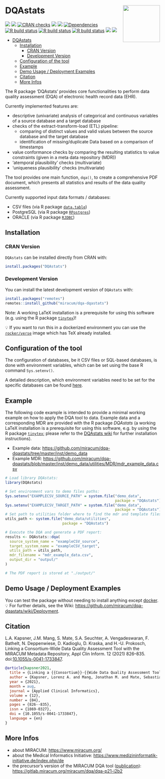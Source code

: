 

# DQAstats <img src="man/figures/logo.png" align="right" width="120" />

<!-- badges: start -->

[![](https://img.shields.io/badge/lifecycle-experimental-orange.svg)](https://lifecycle.r-lib.org/articles/stages.html#experimental)
[![](https://www.r-pkg.org/badges/version/DQAstats)](https://cran.r-project.org/package=DQAstats)
[![CRAN
checks](https://badges.cranchecks.info/worst/DQAstats.svg)](https://cran.r-project.org/web/checks/check_results_DQAstats.html)
[![](http://cranlogs.r-pkg.org/badges/grand-total/DQAstats?color=blue)](https://cran.r-project.org/package=DQAstats)
[![](http://cranlogs.r-pkg.org/badges/last-month/DQAstats?color=blue)](https://cran.r-project.org/package=DQAstats)
[![Dependencies](https://tinyverse.netlify.app/badge/DQAstats)](https://cran.r-project.org/package=DQAstats)
[![R build
status](https://github.com/miracum/dqa-dqastats/workflows/R%20CMD%20Check%20via%20%7Btic%7D/badge.svg)](https://github.com/miracum/dqa-dqastats/actions)
[![R build
status](https://github.com/miracum/dqa-dqastats/workflows/lint/badge.svg)](https://github.com/miracum/dqa-dqastats/actions)
[![R build
status](https://github.com/miracum/dqa-dqastats/workflows/test-coverage/badge.svg)](https://github.com/miracum/dqa-dqastats/actions)
[![](https://codecov.io/gh/https://github.com/miracum/dqa-dqastats/branch/master/graph/badge.svg)](https://app.codecov.io/gh/https://github.com/miracum/dqa-dqastats)
[![](https://img.shields.io/badge/doi-10.1055/s--0041--1733847-yellow.svg)](https://doi.org/10.1055/s-0041-1733847)

<!-- badges: end -->

- [DQAstats](#dqastats)
  - [Installation](#installation)
    - [CRAN Version](#cran-version)
    - [Development Version](#development-version)
  - [Configuration of the tool](#configuration-of-the-tool)
  - [Example](#example)
  - [Demo Usage / Deployment Examples](#demo-usage--deployment-examples)
  - [Citation](#citation)
  - [More Infos](#more-infos)

The R package ‘DQAstats’ provides core functionalities to perform data
quality assessment (DQA) of electronic health record data (EHR).

Currently implemented features are:

- descriptive (univariate) analysis of categorical and continuous
  variables of a source database and a target database
- checks of the extract-transform-load (ETL) pipeline:
  - comparing of distinct values and valid values between the source
    database and the target database
  - identification of missing/duplicate Data based on a comparison of
    timestamps  
- value conformance checks by comparing the resulting statistics to
  value constraints (given in a meta data repository (MDR))  
- ‘atemporal plausibility’ checks (multivariate)  
- ‘uniqueness plausibility’ checks (multivariate)

The tool provides one main function, `dqa()`, to create a comprehensive
PDF document, which presents all statistics and results of the data
quality assessment.

Currently supported input data formats / databases:

- CSV files (via R package
  [`data.table`](https://cran.r-project.org/package=data.table))  
- PostgreSQL (via R package
  [`RPostgres`](https://cran.r-project.org/package=RPostgres))  
- ORACLE (via R package
  [`RJDBC`](https://cran.r-project.org/package=RJDBC))

## Installation

### CRAN Version

`DQAstats` can be installed directly from CRAN with:

``` r
install.packages("DQAstats")
```

### Development Version

You can install the latest development version of `DQAstats` with:

``` r
install.packages("remotes")
remotes::install_github("miracum/dqa-dqastats")
```

Note: A working LaTeX installation is a prerequisite for using this
software (e.g. using the R package
[`tinytex`](https://yihui.org/tinytex/))!

:bulb: If you want to run this in a dockerized environment you can use
the [`rocker/verse`](https://hub.docker.com/r/rocker/verse/) image which
has TeX already installed.

## Configuration of the tool

The configuration of databases, be it CSV files or SQL-based databases,
is done with environment variables, which can be set using the base R
command `Sys.setenv()`.

A detailed description, which environment variables need to be set for
the specific databases can be found
[here](https://github.com/miracum/misc-dizutils#db_connection).

## Example

The following code example is intended to provide a minimal working
example on how to apply the DQA tool to data. Example data and a
corresponding MDR are provided with the R package *DQAstats* (a working
LaTeX installation is a prerequisite for using this software, e.g. by
using the R package [`tinytex`](https://yihui.org/tinytex/); please
refer to the [DQAstats
wiki](https://github.com/miracum/dqa-dqastats/wiki/Installation) for
further installation instructions).

- Example data:
  <https://github.com/miracum/dqa-dqastats/tree/master/inst/demo_data>  
- Example MDR:
  <https://github.com/miracum/dqa-dqastats/blob/master/inst/demo_data/utilities/MDR/mdr_example_data.csv>

``` r
# Load library DQAstats:
library(DQAstats)

# Set environment vars to demo files paths:
Sys.setenv("EXAMPLECSV_SOURCE_PATH" = system.file("demo_data",
                                                  package = "DQAstats"))
Sys.setenv("EXAMPLECSV_TARGET_PATH" = system.file("demo_data",
                                                  package = "DQAstats"))
# Set path to utilities folder where to find the mdr and template files:
utils_path <- system.file("demo_data/utilities",
                          package = "DQAstats")

# Execute the DQA and generate a PDF report:
results <- DQAstats::dqa(
  source_system_name = "exampleCSV_source",
  target_system_name = "exampleCSV_target",
  utils_path = utils_path,
  mdr_filename = "mdr_example_data.csv",
  output_dir = "output/"
)

# The PDF report is stored at "./output/"
```

## Demo Usage / Deployment Examples

You can test the package without needing to install anything except
[docker](https://docs.docker.com/get-docker/). :bulb: For further
details, see the Wiki:
<https://github.com/miracum/dqa-dqastats/wiki/Deployment>.

## Citation

L.A. Kapsner, J.M. Mang, S. Mate, S.A. Seuchter, A. Vengadeswaran, F.
Bathelt, N. Deppenwiese, D. Kadioglu, D. Kraska, and H.-U. Prokosch,
Linking a Consortium-Wide Data Quality Assessment Tool with the MIRACUM
Metadata Repository, Appl Clin Inform. 12 (2021) 826–835.
doi:[10.1055/s-0041-1733847](https://www.thieme-connect.com/products/ejournals/abstract/10.1055/s-0041-1733847).

``` bibtex
@article{kapsner2021,
  title = {Linking a {{Consortium}}-{{Wide Data Quality Assessment Tool}} with the {{MIRACUM Metadata Repository}}},
  author = {Kapsner, Lorenz A. and Mang, Jonathan M. and Mate, Sebastian and Seuchter, Susanne A. and Vengadeswaran, Abishaa and Bathelt, Franziska and Deppenwiese, Noemi and Kadioglu, Dennis and Kraska, Detlef and Prokosch, Hans-Ulrich},
  year = {2021},
  month = aug,
  journal = {Applied Clinical Informatics},
  volume = {12},
  number = {04},
  pages = {826--835},
  issn = {1869-0327},
  doi = {10.1055/s-0041-1733847},
  language = {en}
}
```

## More Infos

- about MIRACUM: <https://www.miracum.org/>
- about the Medical Informatics Initiative:
  <https://www.medizininformatik-initiative.de/index.php/de>
- the precursor’s version of the MIRACUM DQA tool
  ([publication](https://doi.org/10.3233/SHTI190834)):
  <https://gitlab.miracum.org/miracum/dqa/dqa-p21-i2b2>
